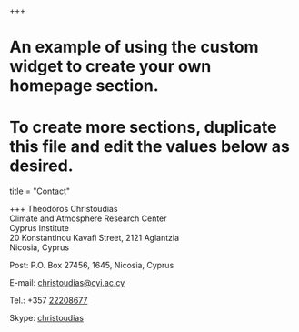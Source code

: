 +++
# An example of using the custom widget to create your own homepage section.
# To create more sections, duplicate this file and edit the values below as desired.


title = "Contact"

+++
Theodoros Christoudias  
Climate and Atmosphere Research Center  
Cyprus Institute  
20 Konstantinou Kavafi Street,  2121 Aglantzia  
Nicosia, Cyprus

Post: P.O. Box 27456, 1645, Nicosia, Cyprus

E-mail: <christoudias@cyi.ac.cy>

Tel.: +357 [22208677](tel:+35722208677)

Skype: [christoudias](skype:christoudias)
